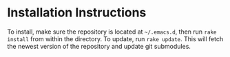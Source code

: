 # Installation Instructions #

To install, make sure the repository is located at `~/.emacs.d`, then
run `rake install` from within the directory. To update, run `rake
update`. This will fetch the newest version of the repository and
update git submodules.
